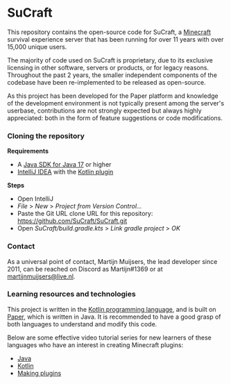 # SuCraft

This repository contains the open-source code for SuCraft, a [Minecraft](https://www.minecraft.net/) survival experience server that has been running for over 11 years with over 15,000 unique users.

The majority of code used on SuCraft is proprietary, due to its exclusive licensing in other software, servers or products, or for legacy reasons. Throughout the past 2 years, the smaller independent components of the codebase have been re-implemented to be released as open-source.

As this project has been developed for the Paper platform and knowledge of the development environment is not typically present among the server's userbase, contributions are not strongly expected but always highly appreciated: both in the form of feature suggestions or code modifications.

### Cloning the repository

**Requirements**
* A [Java SDK for Java 17](https://www.oracle.com/java/technologies/downloads/) or higher
* [IntelliJ IDEA](https://www.jetbrains.com/idea/download/) with the [Kotlin plugin](https://www.jetbrains.com/help/idea/get-started-with-kotlin.html)

**Steps**
* Open IntelliJ
* *File* > *New* > *Project from Version Control...*
* Paste the Git URL clone URL for this repository: https://github.com/SuCraft/SuCraft.git
* Open *SuCraft/build.gradle.kts* > *Link gradle project* > *OK*

### Contact

As a universal point of contact, Martijn Muijsers, the lead developer since 2011, can be reached on Discord as Martijn#1369 or at martijnmuijsers@live.nl.

### Learning resources and technologies

This project is written in the [Kotlin programming language](https://kotlinlang.org/), and is built on [Paper](https://papermc.io/), which is written in Java. It is recommended to have a good grasp of both languages to understand and modify this code.

Below are some effective video tutorial series for new learners of these languages who have an interest in creating Minecraft plugins:
* [Java](https://www.youtube.com/watch?v=GoXwIVyNvX0)
* [Kotlin](https://www.youtube.com/watch?v=F9UC9DY-vIU)
* [Making plugins](https://www.youtube.com/playlist?list=PLfu_Bpi_zcDNEKmR82hnbv9UxQ16nUBF7)
